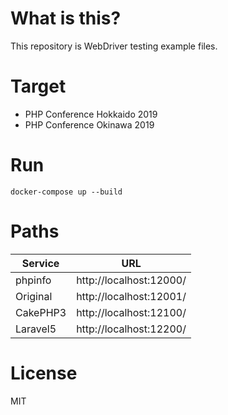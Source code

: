 # What is this?
This repository is WebDriver testing example files.

# Target
- PHP Conference Hokkaido 2019
- PHP Conference Okinawa 2019

# Run

```
docker-compose up --build
```

# Paths

| Service | URL |
| ------- | ------- |
| phpinfo | http://localhost:12000/ |
| Original | http://localhost:12001/ |
| CakePHP3 | http://localhost:12100/ |
| Laravel5 | http://localhost:12200/ |

# License
MIT
